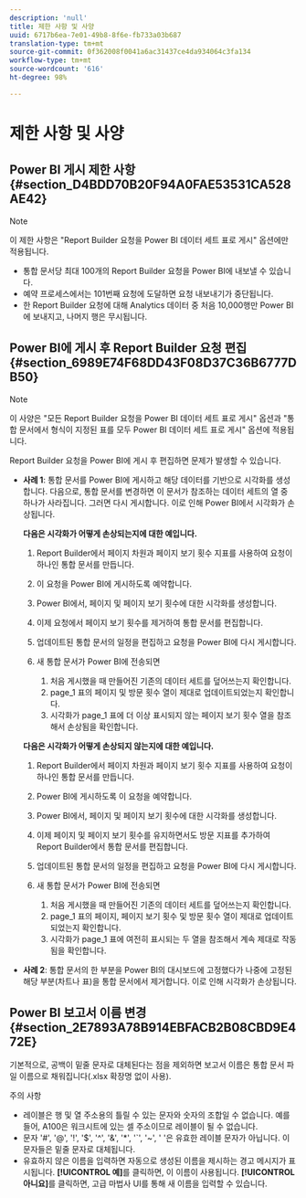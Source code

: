 ```yaml
---
description: 'null'
title: 제한 사항 및 사양
uuid: 6717b6ea-7e01-49b8-8f6e-fb733a03b687
translation-type: tm+mt
source-git-commit: 0f362008f0041a6ac31437ce4da934064c3fa134
workflow-type: tm+mt
source-wordcount: '616'
ht-degree: 98%

---
```



# 제한 사항 및 사양

## Power BI 게시 제한 사항 {#section_D4BDD70B20F94A0FAE53531CA528AE42}

>[!NOTE]
>
> 이 제한 사항은 &quot;Report Builder 요청을 Power BI 데이터 세트 표로 게시&quot; 옵션에만 적용됩니다.

* 통합 문서당 최대 100개의 Report Builder 요청을 Power BI에 내보낼 수 있습니다.
* 예약 프로세스에서는 101번째 요청에 도달하면 요청 내보내기가 중단됩니다.
* 한 Report Builder 요청에 대해 Analytics 데이터 중 처음 10,000행만 Power BI에 보내지고, 나머지 행은 무시됩니다.

## Power BI에 게시 후 Report Builder 요청 편집 {#section_6989E74F68DD43F08D37C36B6777DB50}

>[!NOTE]
>
> 이 사양은 &quot;모든 Report Builder 요청을 Power BI 데이터 세트 표로 게시&quot; 옵션과 &quot;통합 문서에서 형식이 지정된 표를 모두 Power BI 데이터 세트 표로 게시&quot; 옵션에 적용됩니다.

Report Builder 요청을 Power BI에 게시 후 편집하면 문제가 발생할 수 있습니다.

* **사례 1**: 통합 문서를 Power BI에 게시하고 해당 데이터를 기반으로 시각화를 생성합니다. 다음으로, 통합 문서를 변경하면 이 문서가 참조하는 데이터 세트의 열 중 하나가 사라집니다. 그러면 다시 게시합니다. 이로 인해 Power BI에서 시각화가 손상됩니다.

   **다음은 시각화가 어떻게 손상되는지에 대한 예입니다.**

   1. Report Builder에서 페이지 차원과 페이지 보기 횟수 지표를 사용하여 요청이 하나인 통합 문서를 만듭니다.
   2. 이 요청을 Power BI에 게시하도록 예약합니다.
   3. Power BI에서, 페이지 및 페이지 보기 횟수에 대한 시각화를 생성합니다.
   4. 이제 요청에서 페이지 보기 횟수를 제거하여 통합 문서를 편집합니다.
   5. 업데이트된 통합 문서의 일정을 편집하고 요청을 Power BI에 다시 게시합니다.
   6. 새 통합 문서가 Power BI에 전송되면

      1. 처음 게시했을 때 만들어진 기존의 데이터 세트를 덮어쓰는지 확인합니다.
      2. page_1 표의 페이지 및 방문 횟수 열이 제대로 업데이트되었는지 확인합니다.
      3. 시각화가 page_1 표에 더 이상 표시되지 않는 페이지 보기 횟수 열을 참조해서 손상됨을 확인합니다.

   **다음은 시각화가 어떻게 손상되지 않는지에 대한 예입니다.**

   1. Report Builder에서 페이지 차원과 페이지 보기 횟수 지표를 사용하여 요청이 하나인 통합 문서를 만듭니다.
   2. Power BI에 게시하도록 이 요청을 예약합니다.
   3. Power BI에서, 페이지 및 페이지 보기 횟수에 대한 시각화를 생성합니다.
   4. 이제 페이지 및 페이지 보기 횟수를 유지하면서도 방문 지표를 추가하여 Report Builder에서 통합 문서를 편집합니다.
   5. 업데이트된 통합 문서의 일정을 편집하고 요청을 Power BI에 다시 게시합니다.
   6. 새 통합 문서가 Power BI에 전송되면

      1. 처음 게시했을 때 만들어진 기존의 데이터 세트를 덮어쓰는지 확인합니다.
      2. page_1 표의 페이지, 페이지 보기 횟수 및 방문 횟수 열이 제대로 업데이트되었는지 확인합니다.
      3. 시각화가 page_1 표에 여전히 표시되는 두 열을 참조해서 계속 제대로 작동됨을 확인합니다.


* **사례 2**: 통합 문서의 한 부분을 Power BI의 대시보드에 고정했다가 나중에 고정된 해당 부분(차트나 표)을 통합 문서에서 제거합니다. 이로 인해 시각화가 손상됩니다.

## Power BI 보고서 이름 변경 {#section_2E7893A78B914EBFACB2B08CBD9E472E}

기본적으로, 공백이 밑줄 문자로 대체된다는 점을 제외하면 보고서 이름은 통합 문서 파일 이름으로 채워집니다(.xlsx 확장명 없이 사용).

주의 사항

* 레이블은 행 및 열 주소용의 틀릴 수 있는 문자와 숫자의 조합일 수 없습니다. 예를 들어, A100은 워크시트에 있는 셀 주소이므로 레이블이 될 수 없습니다.
* 문자 &#39;#&#39;, &#39;@&#39;, &#39;!&#39;, &#39;$&#39;, &#39;^&#39;, &#39;&amp;&#39;, &#39;*&#39;, &#39;`&#39;, &#39;~&#39;, &#39; &#39;은 유효한 레이블 문자가 아닙니다. 이 문자들은 밑줄 문자로 대체됩니다.
* 유효하지 않은 이름을 입력하면 자동으로 생성된 이름을 제시하는 경고 메시지가 표시됩니다. **[!UICONTROL 예]**&#x200B;를 클릭하면, 이 이름이 사용됩니다. **[!UICONTROL 아니요]**&#x200B;를 클릭하면, 고급 마법사 UI를 통해 새 이름을 입력할 수 있습니다.

